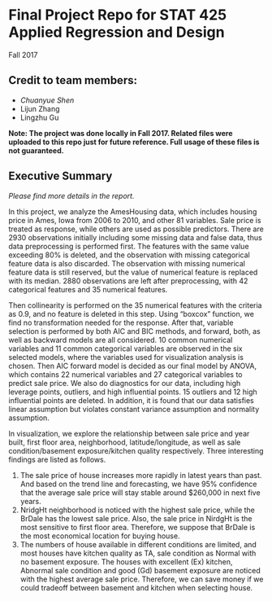 # Final Project Repo for STAT 425 Applied Regression and Design
Fall 2017

## Credit to team members:
- _Chuanyue Shen_
- Lijun Zhang
- Lingzhu Gu

**Note: The project was done locally in Fall 2017. Related files were uploaded to this repo just for future reference. Full usage of these files is not guaranteed.**

## Executive Summary
_Please find more details in the report._

In this project, we analyze the AmesHousing data, which includes housing price in Ames, Iowa from 2006 to 2010, and other 81 variables. Sale price is treated as response, while others are used as possible predictors. There are 2930 observations initially including some missing data and false data, thus data preprocessing is performed first. The features with the same value exceeding 80% is deleted, and the observation with missing categorical feature data is also discarded. The observation with missing numerical feature data is still reserved, but the value of numerical feature is replaced with its median. 2880 observations are left after preprocessing, with 42 categorical features and 35 numerical features. 

Then collinearity is performed on the 35 numerical features with the criteria as 0.9, and no feature is deleted in this step. Using “boxcox” function, we find no transformation needed for the response. After that, variable selection is performed by both AIC and BIC methods, and forward, both, as well as backward models are all considered. 10 common numerical variables and 11 common categorical variables are observed in the six selected models, where the variables used for visualization analysis is chosen. Then AIC forward model is decided as our final model by ANOVA, which contains 22 numerical variables and 27 categorical variables to predict sale price. We also do diagnostics for our data, including high leverage points, outliers, and high influential points. 15 outliers and 12 high influential points are deleted. In addition, it is found that our data satisfies linear assumption but violates constant variance assumption and normality assumption.

In visualization, we explore the relationship between sale price and year built, first floor area, neighborhood, latitude/longitude, as well as sale condition/basement exposure/kitchen quality respectively. Three interesting findings are listed as follows.
1)	The sale price of house increases more rapidly in latest years than past. And based on the trend line and forecasting, we have 95% confidence that the average sale price will stay stable around $260,000 in next five years.
2)	NridgHt neighborhood is noticed with the highest sale price, while the BrDale has the lowest sale price. Also, the sale price in NirdgHt is the most sensitive to first floor area. Therefore, we suppose that BrDale is the most economical location for buying house.
3)	The numbers of house available in different conditions are limited, and most houses have kitchen quality as TA, sale condition as Normal with no basement exposure. The houses with excellent (Ex) kitchen, Abnormal sale condition and good (Gd) basement exposure are noticed with the highest average sale price. Therefore, we can save money if we could tradeoff between basement and kitchen when selecting house.
